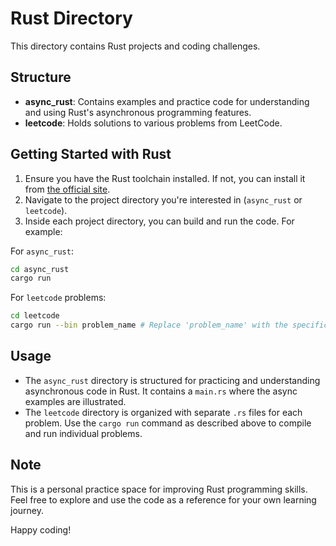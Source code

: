 # Rust Directory
This directory contains Rust projects and coding challenges.

## Structure

- **async_rust**: Contains examples and practice code for understanding and using Rust's asynchronous programming features.
- **leetcode**: Holds solutions to various problems from LeetCode.

## Getting Started with Rust

1. Ensure you have the Rust toolchain installed. If not, you can install it from [the official site](https://www.rust-lang.org/tools/install).
2. Navigate to the project directory you're interested in (`async_rust` or `leetcode`).
3. Inside each project directory, you can build and run the code. For example:

For `async_rust`:
```bash
cd async_rust
cargo run
```

For `leetcode` problems:
```bash
cd leetcode
cargo run --bin problem_name # Replace 'problem_name' with the specific problem you want to run
```

## Usage

- The `async_rust` directory is structured for practicing and understanding asynchronous code in Rust. It contains a `main.rs` where the async examples are illustrated.
- The `leetcode` directory is organized with separate `.rs` files for each problem. Use the `cargo run` command as described above to compile and run individual problems.

## Note

This is a personal practice space for improving Rust programming skills. Feel free to explore and use the code as a reference for your own learning journey.

Happy coding!

